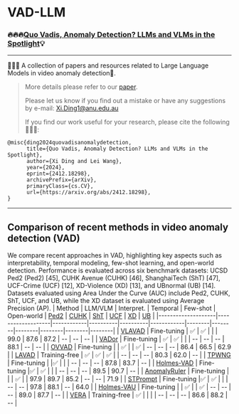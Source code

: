# VAD-LLM

### 🔥🔥🔥[Quo Vadis, Anomaly Detection? LLMs and VLMs in the Spotlight](https://arxiv.org/abs/2412.18298)💡

---
👋👋👋 A collection of papers and resources related to Large Language Models in video anomaly detection🚨. 
>
> More details please refer to our [paper](https://arxiv.org/abs/2412.18298). 
>
> Please let us know if you find out a mistake or have any suggestions by e-mail: Xi.Ding1@anu.edu.au
>
> If you find our work useful for your research, please cite the following🙏🙏🙏:
```
@misc{ding2024quovadisanomalydetection,
      title={Quo Vadis, Anomaly Detection? LLMs and VLMs in the Spotlight}, 
      author={Xi Ding and Lei Wang},
      year={2024},
      eprint={2412.18298},
      archivePrefix={arXiv},
      primaryClass={cs.CV},
      url={https://arxiv.org/abs/2412.18298}, 
}
```
---
## Comparison of recent methods in video anomaly detection (VAD)
We compare recent approaches in VAD, highlighting key aspects such as interpretability, temporal modeling, few-shot learning, and open-world detection. Performance
is evaluated across six benchmark datasets: UCSD Ped2 (Ped2) [45], CUHK Avenue (CUHK) [46], ShanghaiTech (ShT) [47], UCF-Crime (UCF) [12], XD-Violence (XD) [13], and UBnormal (UB) [14]. Datasets evaluated using Area Under the Curve (AUC) include Ped2, CUHK, ShT, UCF, and UB, while the XD dataset is evaluated using Average Precision (AP).
| Method            | LLM/VLM           | Interpret. | Temporal | Few-shot | Open-world | [Ped2](http://www.svcl.ucsd.edu/projects/anomaly/dataset.htm)   | [CUHK](https://www.cse.cuhk.edu.hk/leojia/projects/detectabnormal/dataset.html)   | [ShT](https://github.com/desenzhou/ShanghaiTechDataset)    | [UCF](https://www.crcv.ucf.edu/research/real-world-anomaly-detection-in-surveillance-videos/)    | [XD](https://roc-ng.github.io/XD-Violence/)     | [UB](https://github.com/lilygeorgescu/UBnormal/)     |
|--------------------|-------------------|------------|----------|----------|------------|--------|--------|--------|--------|--------|--------|
| [VLAVAD](https://arxiv.org/abs/2409.14109)       | Fine-tuning       | ✅        | ✅        |          |            | 99.0   | 87.6   | 87.2   | --     | --     | --     |
| [VADor](https://arxiv.org/abs/2401.05702)        | Fine-tuning       | ✅        | ✅        |          |            | --     | --     | --     | 88.1   | --     | --     |
| [OVVAD](https://arxiv.org/abs/2311.07042)        | Fine-tuning       |          | ✅        |          | ✅          | --     | --     | --     | 86.4   | 66.5   | 62.9   |
| [LAVAD](https://arxiv.org/abs/2404.01014)        | Training-free     | ✅       | ✅        | ✅        |            | --     | --     | --     | 80.3   | 62.0   | --     |
| [TPWNG](https://arxiv.org/abs/2404.08531)        | Fine-tuning       |            |✅        |          |            | --     | --     | --     | 87.8   | 83.7   | --     |
| [Holmes-VAD](https://arxiv.org/abs/2406.12235)   | Fine-tuning       |✅         | ✅        |          |            | --     | --     | --     | 89.5   | 90.7   | --     |
| [AnomalyRuler](https://arxiv.org/abs/2407.10299) | Fine-tuning       |            |          | ✅        |            | 97.9   | 89.7   | 85.2   | --     | --     | 71.9   |
| [STPrompt](https://arxiv.org/abs/2408.05905)     | Fine-tuning       |✅         | ✅        |          |            | --     | --     | 97.8   | 88.1   | --     | 64.0   |
| [Holmes-VAU](https://arxiv.org/abs/2412.06171)   | Fine-tuning       |          | ✅        |          | ✅          | --     | --     | --     | 89.0   | 87.7   | --     |
| [VERA](https://arxiv.org/abs/2412.01095)         | Training-free     | ✅        |          |          |            | --     | --     | --     | 86.6   | 88.2   | --     |


